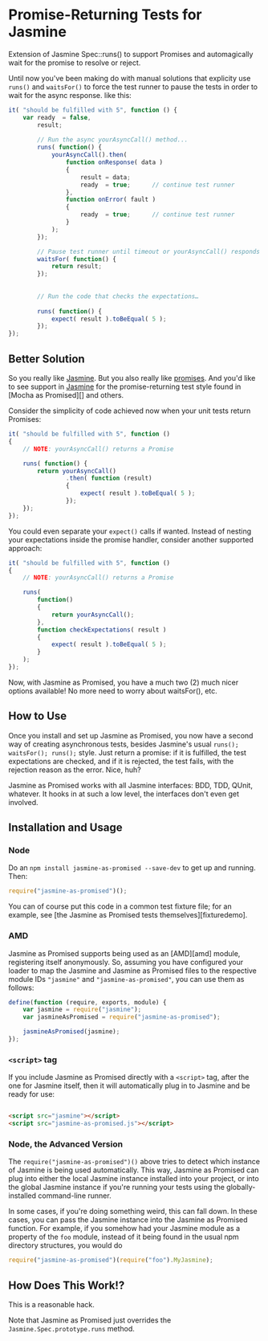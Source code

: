 # Promise-Returning Tests for Jasmine

Extension of Jasmine Spec::runs() to support Promises and automagically wait for the promise to resolve or reject.

Until now you've been making do with manual solutions that explicity use `runs()` and `waitsFor()` to force the test runner to pause
the tests in order to wait for the async response. like this:

```js
it( "should be fulfilled with 5", function () {
	var ready  = false,
		result;
		
		// Run the async yourAsyncCall() method...					
		runs( function() {
			yourAsyncCall().then(
				function onResponse( data )
				{
					result = data;
					ready  = true;		// continue test runner
				},
				function onError( fault )
				{
					ready  = true;		// continue test runner
				}
			);
		});

		// Pause test runner until timeout or yourAsyncCall() responds		
		waitsFor( function() {
			return result;
		});
		
		
		// Run the code that checks the expectations…
		
		runs( function() {
			expect( result ).toBeEqual( 5 );
		});	    
});
```

## Better Solution

So you really like [Jasmine](). But you also really like [promises](). And you'd like to see
support in [Jasmine]() for the promise-returning test style found in [Mocha as Promised][] and others.

Consider the simplicity of code achieved now when your unit tests return Promises:

```js
it( "should be fulfilled with 5", function () 
{
	// NOTE: yourAsyncCall() returns a Promise

	runs( function() {    	
		return yourAsyncCall()
			    .then( function (result) 
			    {
				    expect( result ).toBeEqual( 5 );
			    });
	});
});
```

You could even separate your `expect()` calls if wanted. Instead of nesting your expectations inside
the promise handler, consider another supported approach:

```js
it( "should be fulfilled with 5", function () 
{
	// NOTE: yourAsyncCall() returns a Promise

	runs( 
		function() 
		{    	
			return yourAsyncCall();
		},
		function checkExpectations( result ) 
		{
			expect( result ).toBeEqual( 5 );
		}
	);
});
```

Now, with Jasmine as Promised, you have a much two (2) much nicer options available! No more need to worry about waitsFor(), etc.


## How to Use

Once you install and set up Jasmine as Promised, you now have a second way of creating asynchronous tests, besides Jasmine's
usual `runs(); waitsFor(); runs();` style. Just return a promise: if it is fulfilled, the test expectations are checked, and if it is rejected, the test
fails, with the rejection reason as the error. Nice, huh?

Jasmine as Promised works with all Jasmine interfaces: BDD, TDD, QUnit, whatever. It hooks in at such a low level, the
interfaces don't even get involved.

## Installation and Usage

### Node

Do an `npm install jasmine-as-promised --save-dev` to get up and running. Then:

```js
require("jasmine-as-promised")();
```

You can of course put this code in a common test fixture file; for an example, see
[the Jasmine as Promised tests themselves][fixturedemo].

### AMD

Jasmine as Promised supports being used as an [AMD][amd] module, registering itself anonymously. So, assuming you have
configured your loader to map the Jasmine and Jasmine as Promised files to the respective module IDs `"jasmine"` and
`"jasmine-as-promised"`, you can use them as follows:

```js
define(function (require, exports, module) {
    var jasmine = require("jasmine");
    var jasmineAsPromised = require("jasmine-as-promised");

    jasmineAsPromised(jasmine);
});
```

### `<script>` tag

If you include Jasmine as Promised directly with a `<script>` tag, after the one for Jasmine itself, then it will
automatically plug in to Jasmine and be ready for use:

```html

<script src="jasmine"></script>
<script src="jasmine-as-promised.js"></script>

```

### Node, the Advanced Version

The `require("jasmine-as-promised")()` above tries to detect which instance of Jasmine is being used automatically. This
way, Jasmine as Promised can plug into either the local Jasmine instance installed into your project, or into the global
Jasmine instance if you're running your tests using the globally-installed command-line runner.

In some cases, if you're doing something weird, this can fall down. In these cases, you can pass the Jasmine instance into
the Jasmine as Promised function. For example, if you somehow had your Jasmine module as a property of the `foo` module,
instead of it being found in the usual npm directory structures, you would do

```js
require("jasmine-as-promised")(require("foo").MyJasmine);
```

## How Does This Work!?

This is a reasonable hack.

Note that Jasmine as Promised  just overrides the `Jasmine.Spec.prototype.runs` method.

